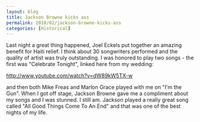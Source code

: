 ```yaml
---
layout: blog
title: Jackson Browne kicks ass
permalink: 2010/02/jackson-browne-kicks-ass
categories: [Historical]
---
```


<p>Last night a great thing happened, Joel Eckels put together an amazing benefit for Haiti relief. I think about 30 songwriters performed and the quality of artist was truly outstanding. I was honored to play two songs - the first was "Celebrate Tonight", linked here from my wedding:</p>
<p><a href="http://www.youtube.com/watch?v=dW89kW5TX-w" title="http://www.youtube.com/watch?v=dW89kW5TX-w">http://www.youtube.com/watch?v=dW89kW5TX-w</a></p>
<p>and then both Mike Freas and Marlon Grace played with me on "I'm the Gun". When I got off stage, Jackson Browne gave me a compliment about my songs and I was stunned. I still am. Jackson played a really great song called "All Good Things Come To An End" and that was one of the best nights of my life.</p>
